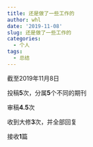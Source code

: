```yaml
---
title: 还是做了一些工作的
author: whl
date: '2019-11-08'
slug: 还是做了一些工作的
categories:
  - 个人
tags:
  - 总结
---
```

截至2019年11月8日

投稿**5**次，分属**5**个不同的期刊

审稿**4.5**次

收到大修**3**次，并全部回复

接收**1**篇